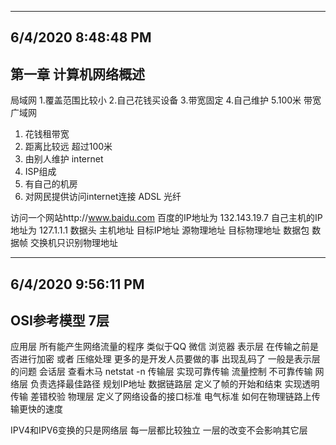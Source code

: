 ----------
6/4/2020 8:48:48 PM 
----------
第一章 计算机网络概述 
----------
局域网
1.覆盖范围比较小
2.自己花钱买设备
3.带宽固定
4.自己维护
5.100米 带宽
广域网
1. 花钱租带宽
2. 距离比较远 超过100米
3. 由别人维护
internet
1. ISP组成
2. 有自己的机房
3. 对网民提供访问internet连接 ADSL 光纤

访问一个网站http://www.baidu.com
百度的IP地址为 132.143.19.7
自己主机的IP地址为 127.1.1.1
数据头 主机地址 目标IP地址 源物理地址 目标物理地址
                  数据包                数据帧
交换机只识别物理地址

----------
6/4/2020 9:56:11 PM 
----------
OSI参考模型 7层
----------
应用层 所有能产生网络流量的程序 类似于QQ 微信 浏览器
表示层 在传输之前是否进行加密 或者 压缩处理 更多的是开发人员要做的事
      出现乱码了 一般是表示层的问题
会话层 查看木马 netstat -n
传输层 实现可靠传输 流量控制 不可靠传输
网络层 负责选择最佳路径 规划IP地址
数据链路层 定义了帧的开始和结束 实现透明传输 差错校验
物理层 定义了网络设备的接口标准 电气标准 如何在物理链路上传输更快的速度

IPV4和IPV6变换的只是网络层
每一层都比较独立 一层的改变不会影响其它层
 




















